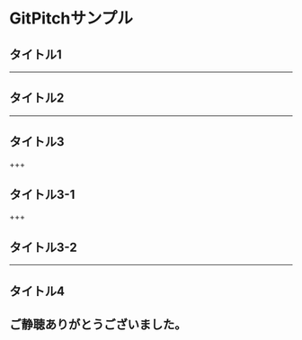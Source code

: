 # GitPitchサンプル
## タイトル1

---

## タイトル2

---

## タイトル3

+++

## タイトル3-1

+++

## タイトル3-2

---

## タイトル4

## ご静聴ありがとうございました。
